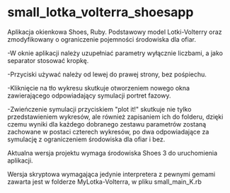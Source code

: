 # small_lotka_volterra_shoesapp
Aplikacja okienkowa Shoes, Ruby. Podstawowy model Lotki-Volterry oraz zmodyfikowany o ograniczenie pojemności środowiska dla ofiar.


-W oknie aplikacji należy uzupełniać parametry wyłącznie liczbami, a jako separator stosować kropkę.

-Przyciski używać należy od lewej do prawej strony, bez pośpiechu.

-Kliknięcie na tło wykresu skutkuje otworzeniem nowego okna zawierającego odpowiadający symulacji portret fazowy.

-Zwieńczenie symulacji przyciskiem "plot it!" skutkuje nie tylko przedstawieniem wykresów, ale również zapisaniem ich do folderu, dzięki czemu wyniki dla każdego dobranego zestawu parametrów zostaną zachowane w postaci czterech wykresów, po dwa odpowiadające za symulację z ograniczeniem środowiska dla ofiar i bez.

Aktualna wersja projektu wymaga środowiska Shoes 3 do uruchomienia aplikacji.

Wersja skryptowa wymagająca jedynie interpretera z pewnymi gemami zawarta jest w folderze MyLotka-Volterra, w pliku small_main_K.rb
